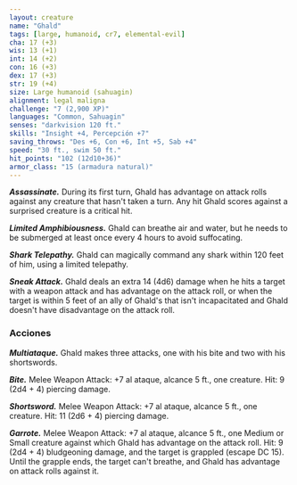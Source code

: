 ```yaml
---
layout: creature
name: "Ghald"
tags: [large, humanoid, cr7, elemental-evil]
cha: 17 (+3)
wis: 13 (+1)
int: 14 (+2)
con: 16 (+3)
dex: 17 (+3)
str: 19 (+4)
size: Large humanoid (sahuagin)
alignment: legal maligna
challenge: "7 (2,900 XP)"
languages: "Common, Sahuagin"
senses: "darkvision 120 ft."
skills: "Insight +4, Percepción +7"
saving_throws: "Des +6, Con +6, Int +5, Sab +4"
speed: "30 ft., swim 50 ft."
hit_points: "102 (12d10+36)"
armor_class: "15 (armadura natural)"
---
```


***Assassinate.*** During its first turn, Ghald has advantage on attack rolls against any creature that hasn't taken a turn. Any hit Ghald scores against a surprised creature is a critical hit.

***Limited Amphibiousness.*** Ghald can breathe air and water, but he needs to be submerged at least once every 4 hours to avoid suffocating.

***Shark Telepathy.*** Ghald can magically command any shark within 120 feet of him, using a limited telepathy.

***Sneak Attack.*** Ghald deals an extra 14 (4d6) damage when he hits a target with a weapon attack and has advantage on the attack roll, or when the target is within 5 feet of an ally of Ghald's that isn't incapacitated and Ghald doesn't have disadvantage on the attack roll.

### Acciones

***Multiataque.*** Ghald makes three attacks, one with his bite and two with his shortswords.

***Bite.*** Melee Weapon Attack: +7 al ataque, alcance 5 ft., one creature. Hit: 9 (2d4 + 4) piercing damage.

***Shortsword.*** Melee Weapon Attack: +7 al ataque, alcance 5 ft., one creature. Hit: 11 (2d6 + 4) piercing damage.

***Garrote.*** Melee Weapon Attack: +7 al ataque, alcance 5 ft., one Medium or Small creature against which Ghald has advantage on the attack roll. Hit: 9 (2d4 + 4) bludgeoning damage, and the target is grappled (escape DC 15). Until the grapple ends, the target can't breathe, and Ghald has advantage on attack rolls against it.